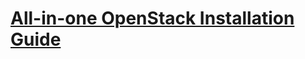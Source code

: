 [All-in-one OpenStack Installation Guide](https://github.com/Ch00k/openstack-install-aio/blob/master/openstack-all-in-one.rst)
=========================================
